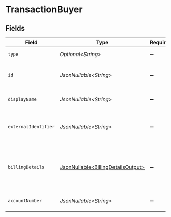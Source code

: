 # TransactionBuyer


## Fields

| Field                                                                                  | Type                                                                                   | Required                                                                               | Description                                                                            | Example                                                                                |
| -------------------------------------------------------------------------------------- | -------------------------------------------------------------------------------------- | -------------------------------------------------------------------------------------- | -------------------------------------------------------------------------------------- | -------------------------------------------------------------------------------------- |
| `type`                                                                                 | *Optional\<String>*                                                                    | :heavy_minus_sign:                                                                     | Always `buyer`.                                                                        | buyer                                                                                  |
| `id`                                                                                   | *JsonNullable\<String>*                                                                | :heavy_minus_sign:                                                                     | The ID for the buyer.                                                                  | fe26475d-ec3e-4884-9553-f7356683f7f9                                                   |
| `displayName`                                                                          | *JsonNullable\<String>*                                                                | :heavy_minus_sign:                                                                     | The display name for the buyer.                                                        | John Doe                                                                               |
| `externalIdentifier`                                                                   | *JsonNullable\<String>*                                                                | :heavy_minus_sign:                                                                     | The merchant identifier for this buyer.                                                | buyer-12345                                                                            |
| `billingDetails`                                                                       | [JsonNullable\<BillingDetailsOutput>](../../models/components/BillingDetailsOutput.md) | :heavy_minus_sign:                                                                     | The billing name, address, email, and other fields for this buyer.                     |                                                                                        |
| `accountNumber`                                                                        | *JsonNullable\<String>*                                                                | :heavy_minus_sign:                                                                     | The buyer account number.                                                              |                                                                                        |